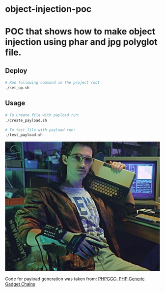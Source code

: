 # object-injection-poc

# POC that shows how to make object injection using phar and jpg polyglot file.

## Deploy
```sh
# Run following command in the project root
./set_up.sh
```

## Usage
```sh 
# To Create file with payload run:
./create_payload.sh
```

```sh 
# To test file with payload run: 
./test_payload.sh
```
![hackerman.jpg polyglot](https://raw.githubusercontent.com/CertainGitHubUser/object-injection-poc/master/images/hackerman.jpg)

Code for payload generation was taken from: [PHPGGC: PHP Generic Gadget Chains](https://github.com/ambionics/phpggc)
